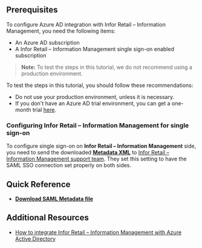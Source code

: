 ## Prerequisites

To configure Azure AD integration with Infor Retail – Information Management, you need the following items:

- An Azure AD subscription
- A Infor Retail – Information Management single sign-on enabled subscription

> **Note:**
> To test the steps in this tutorial, we do not recommend using a production environment.

To test the steps in this tutorial, you should follow these recommendations:

- Do not use your production environment, unless it is necessary.
- If you don't have an Azure AD trial environment, you can get a one-month trial [here](https://azure.microsoft.com/pricing/free-trial/).

### Configuring Infor Retail – Information Management for single sign-on

To configure single sign-on on **Infor Retail – Information Management** side, you need to send the downloaded **[Metadata XML](%metadata:metadataDownloadUrl%)** to [Infor Retail – Information Management support team](mailto:innovate@infor.com). They set this setting to have the SAML SSO connection set properly on both sides.




## Quick Reference

* **[Download SAML Metadata file](%metadata:metadataDownloadUrl%)**



## Additional Resources

* [How to integrate Infor Retail – Information Management with Azure Active Directory](https://docs.microsoft.com/azure/active-directory/active-directory-saas-inforretailinformationmanagement-tutorial)
